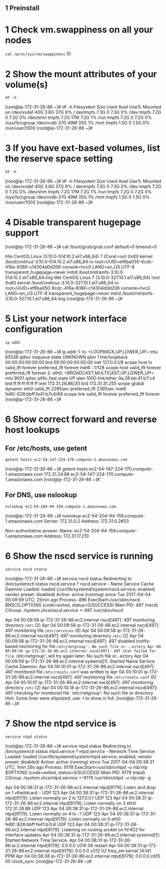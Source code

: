 ## 1 Preinstall 

# 1 Check vm.swappiness on all your nodes

`cat /proc/sys/vm/swappiness`
10

# 2 Show the mount attributes of your volume(s)

`df -h`

[root@ip-172-31-26-86 ~]# df -h
Filesystem      Size  Used Avail Use% Mounted on
/dev/xvda1       40G  3.6G   37G   9% /
devtmpfs        7.3G     0  7.3G   0% /dev
tmpfs           7.2G     0  7.2G   0% /dev/shm
tmpfs           7.2G   17M  7.2G   1% /run
tmpfs           7.2G     0  7.2G   0% /sys/fs/cgroup
/dev/xvdb        37G   49M   35G   1% /mnt
tmpfs           1.5G     0  1.5G   0% /run/user/1000
[root@ip-172-31-26-86 ~]#



# 3 If you have ext-based volumes, list the reserve space setting

`df -h`

[root@ip-172-31-26-86 ~]# df -h
Filesystem      Size  Used Avail Use% Mounted on
/dev/xvda1       40G  3.6G   37G   9% /
devtmpfs        7.3G     0  7.3G   0% /dev
tmpfs           7.2G     0  7.2G   0% /dev/shm
tmpfs           7.2G   17M  7.2G   1% /run
tmpfs           7.2G     0  7.2G   0% /sys/fs/cgroup
/dev/xvdb        37G   49M   35G   1% /mnt
tmpfs           1.5G     0  1.5G   0% /run/user/1000
[root@ip-172-31-26-86 ~]#



# 4 Disable transparent hugepage support

[root@ip-172-31-26-86 ~]# cat /boot/grub/grub.conf
default=0
timeout=0


title CentOS Linux (3.10.0-514.10.2.el7.x86_64) 7 (Core)
        root (hd0)
        kernel /boot/vmlinuz-3.10.0-514.10.2.el7.x86_64 ro root=UUID=ef6ba050-6cdc-416a-9380-c14304d0d206 console=hvc0 LANG=en_US.UTF-8 transparent_hugepage=never
        initrd /boot/initramfs-3.10.0-514.10.2.el7.x86_64.img
title CentOS Linux 7 (3.10.0-327.10.1.el7.x86_64)
        root (hd0)
        kernel /boot/vmlinuz-3.10.0-327.10.1.el7.x86_64 ro root=UUID=ef6ba050-6cdc-416a-9380-c14304d0d206 console=hvc0 LANG=en_US.UTF-8 transparent_hugepage=never
        initrd /boot/initramfs-3.10.0-327.10.1.el7.x86_64.img
[root@ip-172-31-26-86 ~]#

	

# 5 List your network interface configuration

`ip addr`

[root@ip-172-31-26-86 ~]# ip addr
1: lo: <LOOPBACK,UP,LOWER_UP> mtu 65536 qdisc noqueue state UNKNOWN qlen 1
    link/loopback 00:00:00:00:00:00 brd 00:00:00:00:00:00
    inet 127.0.0.1/8 scope host lo
       valid_lft forever preferred_lft forever
    inet6 ::1/128 scope host
       valid_lft forever preferred_lft forever
2: eth0: <BROADCAST,MULTICAST,UP,LOWER_UP> mtu 9001 qdisc pfifo_fast state UP qlen 1000
    link/ether 0a:28:bb:41:b7:c4 brd ff:ff:ff:ff:ff:ff
    inet 172.31.26.86/20 brd 172.31.31.255 scope global dynamic eth0
       valid_lft 2395sec preferred_lft 2395sec
    inet6 fe80::828:bbff:fe41:b7c4/64 scope link
       valid_lft forever preferred_lft forever
[root@ip-172-31-26-86 ~]#


# 6 Show correct forward and reverse host lookups
## For /etc/hosts, use getent

`getent hosts ec2-54-147-224-170.compute-1.amazonaws.com`

[root@ip-172-31-26-86 ~]# getent hosts ec2-54-147-224-170.compute-1.amazonaws.com
172.31.24.88    ec2-54-147-224-170.compute-1.amazonaws.com
[root@ip-172-31-26-86 ~]#



## For DNS, use nslookup

`nslookup ec2-54-204-94-159.compute-1.amazonaws.com`

[root@ip-172-31-24-88 ~]# nslookup ec2-54-204-94-159.compute-1.amazonaws.com
Server:         172.31.0.2
Address:        172.31.0.2#53

Non-authoritative answer:
Name:   ec2-54-204-94-159.compute-1.amazonaws.com
Address: 172.31.17.210


# 6 Show the nscd service is running

`service nscd status`

[root@ip-172-31-26-86 ~]# service nscd status
Redirecting to /bin/systemctl status  nscd.service
? nscd.service - Name Service Cache Daemon
   Loaded: loaded (/usr/lib/systemd/system/nscd.service; enabled; vendor preset: disabled)
   Active: active (running) since Tue 2017-04-04 00:09:59 UTC; 25min ago
  Process: 496 ExecStart=/usr/sbin/nscd $NSCD_OPTIONS (code=exited, status=0/SUCCESS)
 Main PID: 497 (nscd)
   CGroup: /system.slice/nscd.service
           +-497 /usr/sbin/nscd

Apr 04 00:09:58 ip-172-31-26-86.ec2.internal nscd[497]: 497 monitoring directory `/etc` (2)
Apr 04 00:09:58 ip-172-31-26-86.ec2.internal nscd[497]: 497 monitoring file `/etc/services` (6)
Apr 04 00:09:58 ip-172-31-26-86.ec2.internal nscd[497]: 497 monitoring directory `/etc` (2)
Apr 04 00:09:58 ip-172-31-26-86.ec2.internal nscd[497]: 497 disabled inotify-based monitoring for file `/etc/netgroup': No such file or...ectory
Apr 04 00:09:58 ip-172-31-26-86.ec2.internal nscd[497]: 497 stat failed for file `/etc/netgroup'; will try again later: No such file or...ectory
Apr 04 00:09:59 ip-172-31-26-86.ec2.internal systemd[1]: Started Name Service Cache Daemon.
Apr 04 00:10:01 ip-172-31-26-86.ec2.internal nscd[497]: 497 monitored file `/etc/resolv.conf` was written to
Apr 04 00:10:01 ip-172-31-26-86.ec2.internal nscd[497]: 497 monitoring file `/etc/resolv.conf` (5)
Apr 04 00:10:01 ip-172-31-26-86.ec2.internal nscd[497]: 497 monitoring directory `/etc` (2)
Apr 04 00:10:18 ip-172-31-26-86.ec2.internal nscd[497]: 497 checking for monitored file `/etc/netgroup': No such file or directory
Hint: Some lines were ellipsized, use -l to show in full.
[root@ip-172-31-26-86 ~]#


# 7 Show the ntpd service is  

`service ntpd status`

[root@ip-172-31-26-86 ~]# service ntpd status
Redirecting to /bin/systemctl status  ntpd.service
? ntpd.service - Network Time Service
   Loaded: loaded (/usr/lib/systemd/system/ntpd.service; enabled; vendor preset: disabled)
   Active: active (running) since Tue 2017-04-04 00:38:31 UTC; 1min 29s ago
  Process: 9178 ExecStart=/usr/sbin/ntpd -u ntp:ntp $OPTIONS (code=exited, status=0/SUCCESS)
 Main PID: 9179 (ntpd)
   CGroup: /system.slice/ntpd.service
           +-9179 /usr/sbin/ntpd -u ntp:ntp -g

Apr 04 00:38:31 ip-172-31-26-86.ec2.internal ntpd[9179]: Listen and drop on 1 v6wildcard :: UDP 123
Apr 04 00:38:31 ip-172-31-26-86.ec2.internal ntpd[9179]: Listen normally on 2 lo 127.0.0.1 UDP 123
Apr 04 00:38:31 ip-172-31-26-86.ec2.internal ntpd[9179]: Listen normally on 3 eth0 172.31.26.86 UDP 123
Apr 04 00:38:31 ip-172-31-26-86.ec2.internal ntpd[9179]: Listen normally on 4 lo ::1 UDP 123
Apr 04 00:38:31 ip-172-31-26-86.ec2.internal ntpd[9179]: Listen normally on 5 eth0 fe80::828:bbff:fe41:b7c4 UDP 123
Apr 04 00:38:31 ip-172-31-26-86.ec2.internal ntpd[9179]: Listening on routing socket on fd #22 for interface updates
Apr 04 00:38:31 ip-172-31-26-86.ec2.internal systemd[1]: Started Network Time Service.
Apr 04 00:38:31 ip-172-31-26-86.ec2.internal ntpd[9179]: 0.0.0.0 c016 06 restart
Apr 04 00:38:31 ip-172-31-26-86.ec2.internal ntpd[9179]: 0.0.0.0 c012 02 freq_set kernel 14.141 PPM
Apr 04 00:38:38 ip-172-31-26-86.ec2.internal ntpd[9179]: 0.0.0.0 c615 05 clock_sync
[root@ip-172-31-26-86 ~]#




